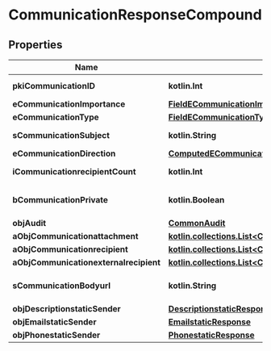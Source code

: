 
# CommunicationResponseCompound

## Properties
Name | Type | Description | Notes
------------ | ------------- | ------------- | -------------
**pkiCommunicationID** | **kotlin.Int** | The unique ID of the Communication. | 
**eCommunicationImportance** | [**FieldECommunicationImportance**](FieldECommunicationImportance.md) |  | 
**eCommunicationType** | [**FieldECommunicationType**](FieldECommunicationType.md) |  | 
**sCommunicationSubject** | **kotlin.String** | The subject of the Communication | 
**eCommunicationDirection** | [**ComputedECommunicationDirection**](ComputedECommunicationDirection.md) |  | 
**iCommunicationrecipientCount** | **kotlin.Int** | The count of Communicationrecipient | 
**bCommunicationPrivate** | **kotlin.Boolean** | Whether the Communication is private or not | 
**objAudit** | [**CommonAudit**](CommonAudit.md) |  | 
**aObjCommunicationattachment** | [**kotlin.collections.List&lt;CommunicationattachmentResponseCompound&gt;**](CommunicationattachmentResponseCompound.md) |  | 
**aObjCommunicationrecipient** | [**kotlin.collections.List&lt;CommunicationrecipientResponseCompound&gt;**](CommunicationrecipientResponseCompound.md) |  | 
**aObjCommunicationexternalrecipient** | [**kotlin.collections.List&lt;CommunicationexternalrecipientResponseCompound&gt;**](CommunicationexternalrecipientResponseCompound.md) |  | 
**sCommunicationBodyurl** | **kotlin.String** | The url of the body used as body in the Communication |  [optional]
**objDescriptionstaticSender** | [**DescriptionstaticResponse**](DescriptionstaticResponse.md) |  |  [optional]
**objEmailstaticSender** | [**EmailstaticResponse**](EmailstaticResponse.md) |  |  [optional]
**objPhonestaticSender** | [**PhonestaticResponse**](PhonestaticResponse.md) |  |  [optional]



